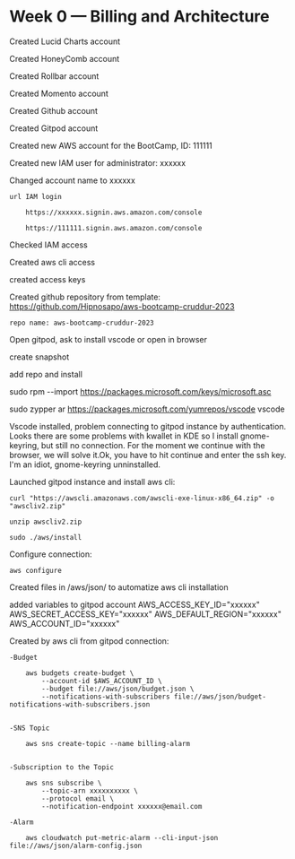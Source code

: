 # Week 0 — Billing and Architecture


Created Lucid Charts account

Created HoneyComb account

Created Rollbar account

Created Momento account

Created Github account

Created Gitpod account

Created new AWS account for the BootCamp, ID: 111111

Created new IAM user for administrator: xxxxxx

Changed account name to xxxxxx

    url IAM login

        https://xxxxxx.signin.aws.amazon.com/console

        https://111111.signin.aws.amazon.com/console


Checked IAM access

Created aws cli access

created access keys


Created github repository from template:
    https://github.com/Hipnosapo/aws-bootcamp-cruddur-2023

    repo name: aws-bootcamp-cruddur-2023


Open gitpod, ask to install vscode or open in browser

create snapshot

add repo and install

sudo rpm --import https://packages.microsoft.com/keys/microsoft.asc

sudo zypper ar https://packages.microsoft.com/yumrepos/vscode vscode


Vscode installed, problem connecting to gitpod instance by authentication. Looks there are some problems with kwallet in KDE so I install gnome-keyring, but still no connection.
For the moment we continue with the browser, we will solve it.Ok, you have to hit continue and enter the ssh key. I'm an idiot, gnome-keyring unninstalled.


Launched gitpod instance and install aws cli:

    curl "https://awscli.amazonaws.com/awscli-exe-linux-x86_64.zip" -o "awscliv2.zip"

    unzip awscliv2.zip

    sudo ./aws/install


Configure connection:

    aws configure

Created files in /aws/json/ to automatize aws cli installation

added variables to gitpod account
    AWS_ACCESS_KEY_ID="xxxxxx"
    AWS_SECRET_ACCESS_KEY="xxxxxx"
    AWS_DEFAULT_REGION="xxxxxx"
    AWS_ACCOUNT_ID="xxxxxx"

Created by aws cli from gitpod connection:

    -Budget

        aws budgets create-budget \
            --account-id $AWS_ACCOUNT_ID \
            --budget file://aws/json/budget.json \
            --notifications-with-subscribers file://aws/json/budget-notifications-with-subscribers.json


    -SNS Topic

        aws sns create-topic --name billing-alarm


    -Subscription to the Topic

        aws sns subscribe \
            --topic-arn xxxxxxxxxx \
            --protocol email \
            --notification-endpoint xxxxxx@email.com

    -Alarm

        aws cloudwatch put-metric-alarm --cli-input-json file://aws/json/alarm-config.json





